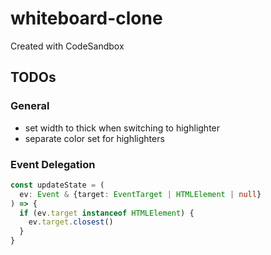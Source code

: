 # whiteboard-clone

Created with CodeSandbox

## TODOs

### General

- set width to thick when switching to highlighter
- separate color set for highlighters

### Event Delegation

```ts
const updateState = (
  ev: Event & {target: EventTarget | HTMLElement | null}
) => {
  if (ev.target instanceof HTMLElement) {
    ev.target.closest()
  }
}
```
